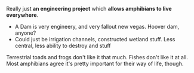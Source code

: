 Really just **an engineering project** which **allows amphibians to live everywhere**.
- A Dam is very engineery, and very fallout new vegas. Hoover dam, anyone?
- Could just be irrigation channels, constructed wetland stuff. Less central, less ability to destroy and stuff

Terrestrial toads and frogs don't like it that much. Fishes don't like it at all.
Most amphibians agree it's pretty important for their way of life, though.